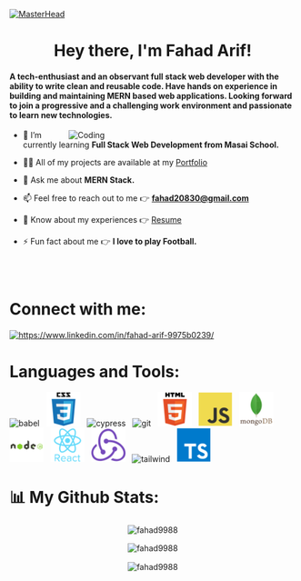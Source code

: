 [![MasterHead](https://previews.123rf.com/images/karpenkoilia/karpenkoilia1806/karpenkoilia180600011/102988806-vector-line-web-concept-for-programming-linear-web-banner-for-coding-.jpg)](https://fahad9988.github.io/)
<h1 align="center">Hey there, I'm Fahad Arif!</h1>
<h4>A tech-enthusiast and an observant full stack web developer with the ability to write clean and reusable code. Have hands on experience in building and maintaining MERN based web applications. Looking forward to join a progressive and a challenging work environment and passionate to learn new technologies.</h4>
<img align="right" alt="Coding" width="400" src="https://media0.giphy.com/media/qgQUggAC3Pfv687qPC/giphy.gif"/>

- 🌱 I’m currently learning **Full Stack Web Development from Masai School.**

- 👨‍💻 All of my projects are available at my [Portfolio](https://fahad9988.github.io/)

- 💬 Ask me about **MERN Stack.**

- 📫 Feel free to reach out to me 👉 **fahad20830@gmail.com**

- 📄 Know about my experiences 👉 [Resume](https://drive.google.com/file/d/1F8rF5bGcV3oyXt6L5wcu-LvRDn3bNXPG/view?usp=sharing)

- ⚡ Fun fact about me 👉 **I love to play Football.**
<br/>
<br/>
<h1 align="left">Connect with me:</h1>
<p align="left">
 <a href="https://www.linkedin.com/in/fahad-arif-9975b0239" target="blank">
 <img align="center" src="https://raw.githubusercontent.com/rahuldkjain/github-profile-readme-generator/master/src/images/icons/Social/linked-in-alt.svg"        alt="https://www.linkedin.com/in/fahad-arif-9975b0239/"  width="35" />
 </a>
</p>

<h1 align="left">Languages and Tools:</h1>
<p align="left"> 
 <a>
    <img src="https://www.vectorlogo.zone/logos/babeljs/babeljs-icon.svg" alt="babel" width="60" /> 
 </a>
 &nbsp;
  <a>
    <img src="https://raw.githubusercontent.com/devicons/devicon/master/icons/css3/css3-original-wordmark.svg" alt="css3" width="60" /> 
 </a>
 &nbsp;
 <a>
    <img src="https://raw.githubusercontent.com/simple-icons/simple-icons/6e46ec1fc23b60c8fd0d2f2ff46db82e16dbd75f/icons/cypress.svg" alt="cypress" width="60" /> 
   </a>
 &nbsp;
   <a>
    <img src="https://www.vectorlogo.zone/logos/git-scm/git-scm-icon.svg" alt="git" width="60" /> 
 </a>
 &nbsp;
  <a>
    <img src="https://raw.githubusercontent.com/devicons/devicon/master/icons/html5/html5-original-wordmark.svg" alt="html5" width="60" /> 
 </a>
 &nbsp;
  <a>
    <img src="https://raw.githubusercontent.com/devicons/devicon/master/icons/javascript/javascript-original.svg" alt="javascript" width="60" /> 
 </a>
 &nbsp;
   <a>
    <img src="https://raw.githubusercontent.com/devicons/devicon/master/icons/mongodb/mongodb-original-wordmark.svg" alt="mongodb" width="60" /> 
 </a>
 &nbsp;
  <a>
    <img src="https://raw.githubusercontent.com/devicons/devicon/master/icons/nodejs/nodejs-original-wordmark.svg" alt="nodejs" width="60" /> 
 </a>
 &nbsp;
  <a>
    <img src="https://raw.githubusercontent.com/devicons/devicon/master/icons/react/react-original-wordmark.svg" alt="react" width="60" /> 
 </a>
 &nbsp;
 <a>
    <img src="https://raw.githubusercontent.com/devicons/devicon/master/icons/redux/redux-original.svg" alt="redux" width="60"/> 
 </a>
 &nbsp;
 <a>
    <img src="https://www.vectorlogo.zone/logos/tailwindcss/tailwindcss-icon.svg" alt="tailwind" width="60" /> 
   </a>
 &nbsp;
    <a>
  <img src="https://raw.githubusercontent.com/devicons/devicon/master/icons/typescript/typescript-original.svg" alt="typescript" width="60" /> 
 </a>
</p>

<h1 align="left">📊 My Github Stats:</h1>
<p align="center">
 <p align="center" >
 <img align="center" src="https://github-readme-stats.vercel.app/api?username=fahad9988&show_icons=true&locale=en" alt="fahad9988" />
</p>
<p align="center">
<img align="center" src="https://github-readme-streak-stats.herokuapp.com/?user=fahad9988&" alt="fahad9988" />
</p>
<p align="center" >
<img align="center" src="https://github-readme-stats.vercel.app/api/top-langs?username=fahad9988&show_icons=true&locale=en&layout=compact" alt="fahad9988" />
</p>
</p>

